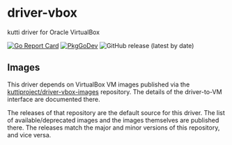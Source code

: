 # driver-vbox
kutti driver for Oracle VirtualBox

[![Go Report Card](https://goreportcard.com/badge/github.com/kuttiproject/driver-vbox)](https://goreportcard.com/report/github.com/kuttiproject/driver-vbox)
[![PkgGoDev](https://pkg.go.dev/badge/github.com/kuttiproject/driver-vbox)](https://pkg.go.dev/github.com/kuttiproject/driver-vbox)
![GitHub release (latest by date)](https://img.shields.io/github/v/release/kuttiproject/driver-vbox?include_prereleases)

## Images
This driver depends on VirtualBox VM images published via the [kuttiproject/driver-vbox-images](https://github.com/kuttiproject/driver-vbox-images) repository. The details of the driver-to-VM interface are documented there. 

The releases of that repository are the default source for this driver. The list of available/deprecated images and the images themselves are published there. The releases match the major and minor versions of this repository, and vice versa.
